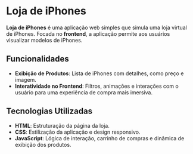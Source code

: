 # Loja de iPhones

**Loja de iPhones** é uma aplicação web simples que simula uma loja virtual de iPhones. Focada no **frontend**, a aplicação permite aos usuários visualizar modelos de iPhones.
## Funcionalidades

- **Exibição de Produtos**: Lista de iPhones com detalhes, como preço e imagem.
- **Interatividade no Frontend**: Filtros, animações e interações com o usuário para uma experiência de compra mais imersiva.

## Tecnologias Utilizadas

- **HTML**: Estruturação da página da loja.
- **CSS**: Estilização da aplicação e design responsivo.
- **JavaScript**: Lógica de interação, carrinho de compras e dinâmica de exibição dos produtos.
